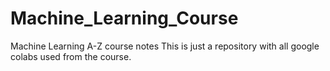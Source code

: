 # Machine_Learning_Course
Machine Learning A-Z course notes
This is just a repository with all google colabs used from the course.
